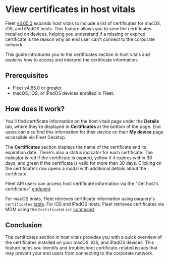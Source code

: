 # View certificates in host vitals

Fleet [v4.65.0](https://github.com/fleetdm/fleet/releases/tag/fleet-v4.65.0) expands host vitals to include a list of certificates for macOS, iOS, and iPadOS hosts. This feature allows you to view the certificates installed on devices, helping you understand if a missing or expired certificate is the reason why an end user can't connect to the corporate network.

This guide introduces you to the certificates section in host vitals and explains how to access and interpret the certificate information.

## Prerequisites

* Fleet [v4.65.0](https://github.com/fleetdm/fleet/releases/tag/fleet-v4.65.0) or greater.
* macOS, iOS, or iPadOS devices enrolled in Fleet.

## How does it work?

You'll find certificate information on the host vitals page under the **Details** tab, where they're
displayed in **Certificates** at the bottom of the page. End users can also find this information for
their device on their **My device** page accessible via Fleet Desktop. 

The **Certificates** section displays the name of the certificate and its expiration date. There's
also a status indicator for each certificate. The indicator is red if the certificate is expired, yellow
if it expires within 30 days, and green if the certificate is valid for more than 30 days.
Clicking on the certificate's row opens a modal with additional details about the certificate.

Fleet API users can access host certificate information via the "Get host's certificates"
[endpoint](https://fleetdm.com/docs/rest-api/rest-api#get-hosts-certificates).

For macOS hosts, Fleet retrieves certificate information using osquery's `certificates`
[table](https://fleetdm.com/learn-more-about/certificates-query). For iOS and iPadOS hosts, Fleet
retrieves certificates via MDM using the `CertificateList`
[command](https://developer.apple.com/documentation/devicemanagement/certificate-list-command).

## Conclusion

The certificates section in host vitals provides you with a quick overview of the certificates
installed on your macOS, iOS, and iPadOS devices. This feature helps you identify and troubleshoot
certificate-related issues that may prevent your end users from connecting to the corporate network.

<meta name="articleTitle" value="View certificates in host vitals">
<meta name="authorFullName" value="Sarah Gillespie">
<meta name="authorGitHubUsername" value="gillespi314">
<meta name="category" value="guides">
<meta name="publishedOn" value="2025-03-04">
<meta name="description" value="Learn about certificates in host vitals">
